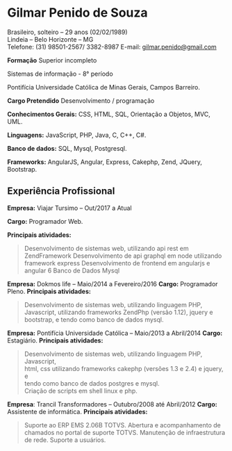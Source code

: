 # **Gilmar Penido de Souza**
Brasileiro, solteiro – 29 anos (02/02/1989)  
Lindeia – Belo Horizonte – MG  
Telefone: (31) 98501-2567/ 3382-8987 
E-mail: [gilmar.penido@gmail.com](mailto:gilmar.penido@gmail.com)

**Formação**
Superior incompleto

Sistemas de informação - 8° período

Pontifícia Universidade Católica de Minas Gerais, Campos Barreiro.

**Cargo Pretendido** 
Desenvolvimento / programação

**Conhecimentos Gerais:** CSS, HTML, SQL, Orientação a Objetos, MVC, UML.

**Linguagens:** JavaScript, PHP, Java, C, C++, C#.

**Banco de dados:** SQL, Mysql, Postgresql.

**Frameworks:** AngularJS, Angular, Express, Cakephp, Zend, JQuery, Bootstrap.


## **Experiência Profissional**

**Empresa:** Viajar Tursimo – Out/2017 a Atual

**Cargo:** Programador Web.

**Principais atividades:**
  >  Desenvolvimento de sistemas web, utilizando api rest em ZendFramework
  >  Desenvolvimento de api  graphql em node utilizando framework express
  >  Desenvolvimento de frontend em angularjs e angular 6
  >  Banco de Dados Mysql

**Empresa:** Dokmos life – Maio/2014 a Fevereiro/2016
**Cargo:** Programador Pleno.
**Principais atividades:**
  >  Desenvolvimento de sistemas web, utilizando linguagem PHP, Javascript, utilizando frameworks ZendPhp (versão 1.12), jquery e
    bootstrap, e tendo como banco de dados mysql.
    

**Empresa:** Pontifícia Universidade Católica – Maio/2013 a Abril/2014
**Cargo:** Estagiário.
**Principais atividades:**
>Desenvolvimento de sistemas web, utilizando linguagem PHP, Javascript,  
html, css utilizando frameworks cakephp (versões 1.3 e 2.4) e jquery, e  
tendo como banco de dados postgres e mysql.  
>Criação de scripts em shell linux e php.

**Empresa**: Trancil Transformadores – Outubro/2008 até Abril/2012
**Cargo:** Assistente de informática.
**Principais atividades:**
>Suporte ao ERP EMS 2.06B TOTVS.
>Abertura e acompanhamento de chamados no portal de suporte TOTVS.
>Manutenção de infraestrutura de rede.
>Suporte a usuários.